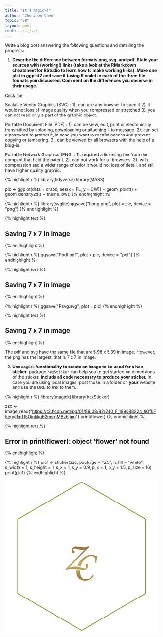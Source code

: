 ```yaml
---
title: "It's magick!"
author: "Zhenzhen Chen"
topic: "08"
layout: post
root: ../../../
---
```


Write a blog post answering the following questions and detailing the progress: 

1. **Describe the difference between formats png, svg, and pdf. State your sources with (working!) links (take a look at the RMarkdown cheatsheet for RStudio to learn how to make working links). Make one plot in ggplot2 and save it (using R code) in each of the three file formats you discussed. Comment on the differences you observe in their usage.**

[Click me](https://www.95visual.com/blog/svg-pdf-jpg-png-whats-the-difference)

Scalable Vector Graphics (SVC) : 1). can use any browser to open it
2). it would not loss of image quality when you compressed or stretched
3). you can not read only a part of the graphic object. 

Portable Document File (PDF) : 1). can be view, edit, print or electonically transmitted by uploding, downloading or attaching it to message. 
2). can set a password to protect it, in case you want to restrict access and prevent copying or tampering. 
3). can be viewed by all browsers with the help of a blug-in. 

Portable Network Graphics (PNG) : 1). required a licensing fee from the compant that held the patent.
2). can not work for all browsers. 
3). with compression and a wider range of color it would not loss of detail, and still have higher quality graphic.


{% highlight r %}
library(tidyverse)
library(MASS)

pic <- ggplot(data = crabs, aes(x = FL, y = CW)) + 
  geom_point() + 
  geom_density2d() + 
  theme_bw()
{% endhighlight %}


{% highlight r %}
library(svglite)
ggsave("Ppng.png", plot = pic, device = "png")
{% endhighlight %}



{% highlight text %}
## Saving 7 x 7 in image
{% endhighlight %}



{% highlight r %}
ggsave("Ppdf.pdf", plot = pic, device = "pdf")
{% endhighlight %}



{% highlight text %}
## Saving 7 x 7 in image
{% endhighlight %}



{% highlight r %}
ggsave("Psvg.svg", plot = pic)
{% endhighlight %}



{% highlight text %}
## Saving 7 x 7 in image
{% endhighlight %}

The pdf and svg have the same file that are 5.98 x 5.39 in image. However, the png has the largest, that is 7 x 7 in image. 

2. **Use `magick` functionality to create an image to be used for a hex sticker.**  package `hexSticker` can help you to get started on dimensions of the sticker. **Include all code necessary to produce your sticker.** In case you are using local images, post those in a folder on **your** website and use the URL to link to them.


{% highlight r %}
library(magick)
library(hexSticker)

zzc <- image_read("https://t3.ftcdn.net/jpg/01/89/08/82/240_F_189088224_tiGffiF5egyRmTI5Oiqhkq62msigMBz6.jpg")
print(flower)
{% endhighlight %}



{% highlight text %}
## Error in print(flower): object 'flower' not found
{% endhighlight %}



{% highlight r %}
pic1 <- sticker(zzc, package = "ZC", h_fill = "white", s_width = 1, s_height = 1, s_x = 1, s_y = 0.9, p_x = 1, p_y = 1.5, p_size = 16)
print(pic1)
{% endhighlight %}

![center](./../figure/08/ZhenzhenChen/unnamed-chunk-3-1.png)
